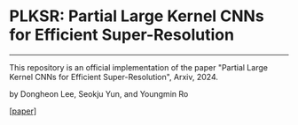 # PLKSR: Partial Large Kernel CNNs for Efficient Super-Resolution
-------
This repository is an official implementation of the paper "Partial Large Kernel CNNs for Efficient Super-Resolution", Arxiv, 2024.

by Dongheon Lee, Seokju Yun, and Youngmin Ro

[[paper]](https://arxiv.org/abs/2404.11848)
